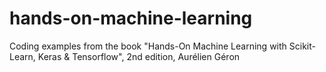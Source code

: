 # hands-on-machine-learning

Coding examples from the book "Hands-On Machine Learning with Scikit-Learn, Keras & Tensorflow", 2nd edition, Aurélien Géron
